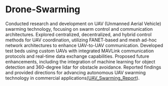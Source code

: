 # Drone-Swarming


Conducted research and development on UAV (Unmanned Aerial Vehicle) swarming technology, focusing on swarm control and communication architectures. Explored centralized, decentralized, and hybrid control methods for UAV coordination, utilizing FANET-based and mesh ad-hoc network architectures to enhance UAV-to-UAV communication. Developed test beds using custom UAVs with integrated MAVLink communication protocols and real-time data exchange capabilities. Proposed future enhancements, including the integration of machine learning for object detection and 360-degree lidar for obstacle avoidance. Reported findings and provided directions for advancing autonomous UAV swarming technology in commercial applications​[(UAV_Swarming_Report](https://github.com/rediro/Drone-Swarming/blob/main/UAV_Swarming_Report%20(1).pdf)).
